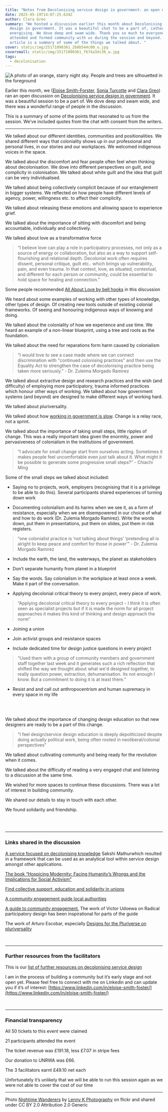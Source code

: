```yaml
---
title: "Notes from Decolonising service design in government: an open discussion"
date: 2025-05-19T14:07:25.634Z
author: Clara Greo
summary: "We hosted a discussion earlier this month about Decolonising service
  design in government. It was a beautiful chat to be a part of, cathartic and
  energising. We dove deep and swam wide. Thank you so much to everyone who
  attended and formed community with us during the session and beyond. This
  article is a summary of some of the things we talked about. "
cover: static/img/25171090361_2b8b544c00_o.jpg
coversmall: static/img/25171090361_f674a3dc36_w.jpg
tags:
  - decolonisation
---
```


![A photo of an orange, starry night sky. People and trees are silhouetted in the foreground](static/img/25171090361_2b8b544c00_o.jpg)


Earlier this month, we ([Eloise Smith-Forster](https://www.eloisesmithfoster.com/), [Sonia Turcotte](https://soniaturcotte.com/) and [Clara Greo](https://claragreo.com/)) ran an open discussion on [Decolonising service design in government](https://www.tickettailor.com/events/claragreo/1625860). It was a beautiful session to be a part of. We dove deep and swam wide, and there was a wonderful range of people in the discussion.

This is a summary of some of the points that resonated to us from the session. We’ve included quotes from the chat with consent from the writers.

---

We talked about our different identities, communities and positionalities. We shared different ways that coloniality shows up in our professional and personal lives, in our stories and our workplaces. We welcomed indigenous voices in the space.

We talked about the discomfort and fear people often feel when thinking about decolonisation. We dove into different perspectives on guilt, and complicity in colonisation. We talked about white guilt and the idea that guilt can be very individualised.

We talked about being collectively complicit because of our entanglement in bigger systems. We reflected on how people have different levels of agency, power, willingness etc. to affect their complicity.

We talked about releasing these emotions and allowing space to experience grief.

We talked about the importance of sitting with discomfort and being accountable, individually and collectively.

We talked about love as a transformative force

> “I believe love can play a role in participatory processes, not only as a source of energy or collaboration, but also as a way to support self-flourishing and relational depth. Decolonial work often requires dissent, personal critique, guilt etc.. which brings up vulnerability, pain, and even trauma. In that context, love, as situated, contextual, and different for each person or community, could be essential to hold space for healing and connection.”

Some people recommended [All About Love by bell hooks](https://afroribooks.co.uk/products/all-about-love-new-visions-by-bell-hooks?) in this discussion

We heard about some examples of working with other types of knowledge, other types of design. Of creating new tools outside of existing colonial frameworks. Of seeing and honouring indigenous ways of knowing and doing.

We talked about the coloniality of how we experience and use time. We heard an example of a non-linear blueprint, using a tree and roots as the foundation.

We talked about the need for reparations form harm caused by colonialism

> “I would love to see a case made where we can connect discrimination with "continued colonising practices" and then use the Equality Act to strengthen the case of decolonising practice being taken more seriously.” - Dr. Zuleima Morgado Ramirez

We talked about extractive design and research practices and the wish (and difficulty) of employing more participatory, trauma informed practices which honour other ways of working. We talked about how government systems (and beyond) are designed to make different ways of working hard.

We talked about pluriversality.

We talked about how [working in government is slow](https://medium.com/the-service-gazette/the-long-slog-of-public-service-transformation-c129d626a7f0). Change is a relay race, not a sprint.

We talked about the importance of taking small steps, little ripples of change. This was a really important idea given the enormity, power and pervasiveness of colonialism in the institutions of government.

> “I advocate for small change start from ourselves acting. Sometimes it makes people feel uncomfortable even just talk about it. What might it be possible to generate some progressive small steps?” - Chiachi Ming

  

Some of the small steps we talked about included:

-   Saying no to projects, work, employers (recognising that it is a privilege to be able to do this). Several participants shared experiences of turning down work
    
-   Documenting colonialism and its harms when we see it, as a form of resistance, especially when we are disempowered in our choice of what and how to do work (Dr. Zulemia Morgado Ramirez). Write the words down, put them in presentations, put them on slides, put them in risk registers.
    
> “one colonialist practice is ‘not talking about things’ ‘pretending all is alright to keep peace and comfort for those in power’” - Dr. Zulemia Morgado Ramirez

-   Include the earth, the land, the waterways, the planet as stakeholders
    
-   Don’t separate humanity from planet in a blueprint
    
-   Say the words. Say colonialism in the workplace at least once a week. Make it part of the conversation.
    
-   Applying decolonial critical theory to every project, every piece of work.

> “Applying decolonial critical theory to every project - I think it is often seen as specialist projects but if it is made the norm for all project approaches it makes this kind of thinking and design approach the norm”

-   Joining a union
    
-   Join activist groups and resistance spaces
    
-   Include dedicated time for design justice questions in every project

> “Used them with a group of community members and government staff together last week and it generates such a rich reflection that shifted the way we thought about what we'd designed together, to really question power, extraction, dehumanisation. Its not enough I know. But a commitment to doing it is at least there.”

-   Resist and and call out anthropocentrism and human supremacy in every space in my life
<br>
<br>

We talked about the importance of changing design education so that new designers are ready to be a part of this change.

> “I feel design/service design education is deeply depoliticized despite doing actually political work, being often rooted in neoliberal/colonial perspectives”

We talked about cultivating community and being ready for the revolution when it comes.

We talked about the difficulty of reading a very engaged chat and listening to a discussion at the same time.

We wished for more spaces to continue these discussions. There was a lot of interest in building community.

We shared our details to stay in touch with each other.

We found solidarity and friendship.

<br>
<br>

--- 

### Links shared in the discussion

[A service focused on decolonising knowledge](https://medium.com/@sakshimathur.create/a-summary-of-6-months-of-decolonising-knowledge-713bb82d2abc) Sakshi Mathurwhich resulted in a framework that can be used as an analytical tool within service design amongst other applications.

[The book “Hospicing Modernity: Facing Humanity’s Wrongs and the Implications for Social Activism”](https://decolonialfutures.net/hospicingmodernity/)

[Find collective support, education and solidarity in unions](https://utaw.tech/)

[A community engagement guide local authorities](https://www.3ci.org.uk/report/the-path-to-net-zero-three-steps-for-effective-community-engagement/)

[A guide to community engagement.](https://www.cambridge.org/core/journals/design-science/article/an-introduction-to-radical-participatory-design-decolonising-participatory-design-processes/63F70ECC408844D3CD6C1A5AC7D35F4D) The work of Victor Udoewa on Radical participatory design has been inspirational for parts of the guide

  

The work of Arturo Escobar, especially [Designs for the Pluriverse on pluriversality](https://www.dukeupress.edu/designs-for-the-pluriverse)

  
<br>

--- 
  
### Further resources from the facilitators

This is our [list of further resources on decolonising service design](https://docs.google.com/document/d/1qHfLGHdfkO_LtcbGaBzWTXxglDKEJbIIWF3GPaV3Yrk/edit?usp=sharing)

I am in the process of building a community but it’s early stage and not open yet. Please feel free to connect with me on Linkedin and can update you if it’s of interest: [https://www.linkedin.com/in/eloise-smith-foster/](https://www.linkedin.com/in/eloise-smith-foster/)

<br>

---  

### Financial transparency

All 50 tickets to this event were claimed

21 participants attended the event

The ticket revenue was £191.18, less £7.07 in stripe fees

Our donation to UNRWA was £66.

The 3 facilitators earnt £49.10 net each


Unfortunately it’s unlikely that we will be able to run this session again as we were not able to cover the cost of our time

---
Photo  [Nightime Wanderers](https://www.flickr.com/photos/lennykphotography/25171090361/in/photolist-Emhqdz-LdgzDs-2kzx7EK-2obgrC1-Q8YbYU-HWLz7F-2mAMY9N-2qAC72F-V2QxsK-PQiCZK-2jKA2pg-2qv9MJY-2i3jPkj-Arhuaf-2mvt3R9-2jVDApJ-zREmZh-LfX9m5-2m7PJUr-ABd9vU-hQKkFh-KPrnDi-GSP1oW-2767Ayf-2k2Q5tz-RkCFBD-2qvmh9y-2dv3Pvs-KM6VXC-2nN2gxW-NG471A-2qxUvvy-CFpruv-KWmmbK-oHLeBr-2nGQP9d-XQTcjo-zFknD6-VrpyU3-PnYC2W-LPUcjv-2mJ1juL-QAwVDR-2ibknWe-2n6PUnd-2mQF9EA-PNUcrY-2j3Wfez-4tvCfg-2mRhXAi)  by  [Lenny K Photography](https://www.flickr.com/photos/lennykphotography/)  on flickr and shared under CC BY 2.0 Attribution 2.0 Generic